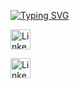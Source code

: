 [![Typing SVG](https://readme-typing-svg.herokuapp.com?duration=3000&color=F71818&center=yanl%C4%B1%C5%9F&vCenter=yanl%C4%B1%C5%9F&lines=Hi+everyone%2C+my+name+is+Irem+%F0%9F%91%8B;Welcome+to+my+GitHub+profile+%F0%9F%92%BB)](https://git.io/typing-svg)


<a href="https://twitter.com/ir3myy"><img width="32px" alt="LinkedIn" title="Twitter" src="https://i.imgur.com/wBdMjyV.png"/></a>
  
  
<a href="https://www.linkedin.com/in/irem-akgeyik/"><img width="32px" alt="LinkedIn" title="LinkedIn" src="https://i.imgur.com/A25kTXH.png"/></a>





   
   
   
   





